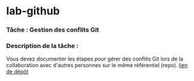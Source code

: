 # lab-github <br>

### Tâche : Gestion des conflits Git
### Description de la tâche : 
Vous devez documenter les étapes pour gérer des conflits Git lors de la collaboration avec d'autres personnes sur le même référentiel (repo).
[lien de dépôt](https://github.com/zaani12/Lab-Github)